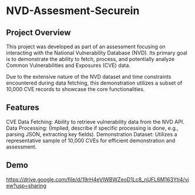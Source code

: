 # NVD-Assesment-Securein

## Project Overview
This project was developed as part of an assessment focusing on interacting with the National Vulnerability Database (NVD). Its primary goal is to demonstrate the ability to fetch, process, and potentially analyze Common Vulnerabilities and Exposures (CVE) data.

Due to the extensive nature of the NVD dataset and time constraints encountered during data fetching, this demonstration utilizes a subset of 10,000 CVE records to showcase the core functionalities.

## Features
CVE Data Fetching: Ability to retrieve vulnerability data from the NVD API.
Data Processing: (Implied, describe if specific processing is done, e.g., parsing JSON, extracting key fields).
Demonstration Dataset: Utilizes a representative sample of 10,000 CVEs for efficient demonstration and assessment.

## Demo

https://drive.google.com/file/d/19rH4eVlWBWZeoD1Lc8_nUFL6M163Yti4/view?usp=sharing

